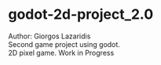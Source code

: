 # godot-2d-project_2.0
Author: Giorgos Lazaridis <br />
Second game project using godot. <br />
2D pixel game.
Work in Progress
